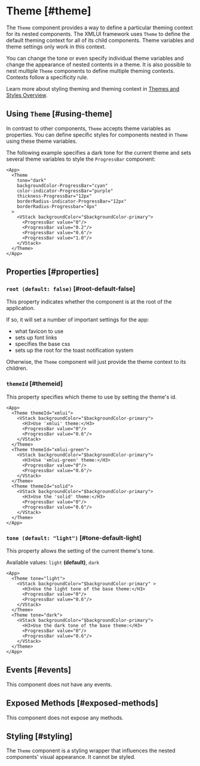 # Theme [#theme]

The `Theme` component provides a way to define a particular theming context for its nested components. The XMLUI framework uses `Theme` to define the default theming context for all of its child components. Theme variables and theme settings only work in this context.

You can change the tone or even specify individual theme variables and change the appearance of nested contents in a theme.
It is also possible to nest multiple `Theme` components to define multiple theming contexts.
Contexts follow a specificity rule.

Learn more about styling theming and theming context in [Themes and Styles Overview](../learning/themes/overview/#style-scopes).

## Using `Theme` [#using-theme]

In contrast to other components, `Theme` accepts theme variables as properties.
You can define specific styles for components nested in `Theme` using these theme variables.

The following example specifies a dark tone for the current theme
and sets several theme variables to style the `ProgressBar` component:

```xmlui-pg copy {3-8} display name="Example: using Theme"
<App>
  <Theme
    tone="dark"
    backgroundColor-ProgressBar="cyan"
    color-indicator-ProgressBar="purple"
    thickness-ProgressBar="12px"
    borderRadius-indicator-ProgressBar="12px"
    borderRadius-Progressbar="4px"
  >
    <VStack backgroundColor="$backgroundColor-primary">
      <ProgressBar value="0"/>
      <ProgressBar value="0.2"/>
      <ProgressBar value="0.6"/>
      <ProgressBar value="1.0"/>
    </VStack>
  </Theme>
</App>
```

## Properties [#properties]

### `root (default: false)` [#root-default-false]

This property indicates whether the component is at the root of the application.

If so, it will set a number of important settings for the app:
- what favicon to use
- sets up font links
- specifies the base css
- sets up the root for the toast notification system

Otherwise, the `Theme` component will just provide the theme context to its children.

### `themeId` [#themeid]

This property specifies which theme to use by setting the theme's id.

```xmlui-pg copy {2, 9, 16} display name="Example: themeId"
<App>
  <Theme themeId="xmlui">
    <VStack backgroundColor="$backgroundColor-primary">
      <H3>Use 'xmlui' theme:</H3>
      <ProgressBar value="0"/>
      <ProgressBar value="0.6"/>
    </VStack>
  </Theme>
  <Theme themeId="xmlui-green">
    <VStack backgroundColor="$backgroundColor-primary">
      <H3>Use 'xmlui-green' theme:</H3>
      <ProgressBar value="0"/>
      <ProgressBar value="0.6"/>
    </VStack>
  </Theme>
  <Theme themeId="solid">
    <VStack backgroundColor="$backgroundColor-primary">
      <H3>Use the 'solid' theme:</H3>
      <ProgressBar value="0"/>
      <ProgressBar value="0.6"/>
    </VStack>
  </Theme>
</App>
```

### `tone (default: "light")` [#tone-default-light]

This property allows the setting of the current theme's tone.

Available values: `light` **(default)**, `dark`

```xmlui-pg copy {2,9} display name="Example: tone"
<App>
  <Theme tone="light">
    <VStack backgroundColor="$backgroundColor-primary" >
      <H3>Use the light tone of the base theme:</H3>
      <ProgressBar value="0"/>
      <ProgressBar value="0.6"/>
    </VStack>
  </Theme>
  <Theme tone="dark">
    <VStack backgroundColor="$backgroundColor-primary">
      <H3>Use the dark tone of the base theme:</H3>
      <ProgressBar value="0"/>
      <ProgressBar value="0.6"/>
    </VStack>
  </Theme>
</App>
```

## Events [#events]

This component does not have any events.

## Exposed Methods [#exposed-methods]

This component does not expose any methods.

## Styling [#styling]

The `Theme` component is a styling wrapper that influences the nested components' visual appearance. It cannot be styled.
